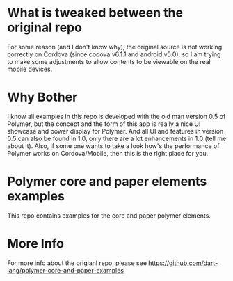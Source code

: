What is tweaked between the original repo
========================================

For some reason (and I don't know why), the original source is not working correctly on Cordova (since codova v6.1.1 and android v5.0),
so I am trying to make some adjustments to allow contents to be viewable on the real mobile devices.

Why Bother
========================================
I know all examples in this repo is developed with the old man version 0.5 of Polymer, but the concept and the form of this app is really a nice UI showcase and power display for Polymer. And all UI and features in version 0.5 can also be found in 1.0, only there are a lot enhancements in 1.0 (tell me about it). Also, if some one wants to take a look how's the performance of Polymer works on Cordova/Mobile, then this is the right place for you.

Polymer core and paper elements examples
========================================

This repo contains examples for the core and paper polymer elements.

More Info
========================================

For more info about the origianl repo, 
please see https://github.com/dart-lang/polymer-core-and-paper-examples
